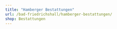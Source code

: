 ```yaml
---
title: "Hamberger Bestattungen"
url: /bad-friedrichshall/hamberger-bestattungen/
shop: Bestattungen
---
```

